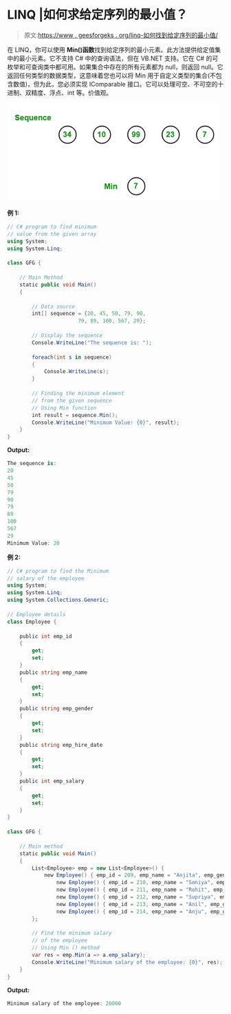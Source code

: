 # LINQ |如何求给定序列的最小值？

> 原文:[https://www . geesforgeks . org/linq-如何找到给定序列的最小值/](https://www.geeksforgeeks.org/linq-how-to-find-minimum-value-of-the-given-sequence/)

在 LINQ，你可以使用 **Min()函数**找到给定序列的最小元素。此方法提供给定值集中的最小元素。它不支持 C# 中的查询语法，但在 VB.NET 支持。它在 C# 的可枚举和可查询类中都可用。如果集合中存在的所有元素都为 null，则返回 null。它返回任何类型的数据类型，这意味着您也可以将 Min 用于自定义类型的集合(不包含数值)，但为此，您必须实现 IComparable 接口。它可以处理可空、不可空的十进制、双精度、浮点、int 等。价值观。

![](img/329c9c48cea6eee8e34f3e9c82bc9f50.png)

**例 1:**

```cs
// C# program to find minimum
// value from the given array
using System;
using System.Linq;

class GFG {

    // Main Method
    static public void Main()
    {

        // Data source
        int[] sequence = {20, 45, 50, 79, 90,
                       79, 89, 100, 567, 29};

        // Display the sequence
        Console.WriteLine("The sequence is: ");

        foreach(int s in sequence)
        {
            Console.WriteLine(s);
        }

        // Finding the minimum element
        // from the given sequence
        // Using Min function
        int result = sequence.Min();
        Console.WriteLine("Minimum Value: {0}", result);
    }
}
```

**Output:**

```cs
The sequence is: 
20
45
50
79
90
79
89
100
567
29
Minimum Value: 20

```

**例 2:**

```cs
// C# program to find the Minimum
// salary of the employee
using System;
using System.Linq;
using System.Collections.Generic;

// Employee details
class Employee {

    public int emp_id
    {
        get;
        set;
    }
    public string emp_name
    {
        get;
        set;
    }
    public string emp_gender
    {
        get;
        set;
    }
    public string emp_hire_date
    {
        get;
        set;
    }
    public int emp_salary
    {
        get;
        set;
    }
}

class GFG {

    // Main method
    static public void Main()
    {
        List<Employee> emp = new List<Employee>() {
            new Employee() { emp_id = 209, emp_name = "Anjita", emp_gender = "Female", emp_hire_date = "12/3/2017", emp_salary = 20000 },
                new Employee() { emp_id = 210, emp_name = "Soniya", emp_gender = "Female", emp_hire_date = "22/4/2018", emp_salary = 30000 },
                new Employee() { emp_id = 211, emp_name = "Rohit", emp_gender = "Male", emp_hire_date = "3/5/2016", emp_salary = 40000 },
                new Employee() { emp_id = 212, emp_name = "Supriya", emp_gender = "Female", emp_hire_date = "4/8/2017", emp_salary = 40000 },
                new Employee() { emp_id = 213, emp_name = "Anil", emp_gender = "Male", emp_hire_date = "12/1/2016", emp_salary = 40000 },
                new Employee() { emp_id = 214, emp_name = "Anju", emp_gender = "Female", emp_hire_date = "17/6/2015", emp_salary = 50000 },
        };

        // Find the minimum salary 
        // of the employee
        // Using Min () method
        var res = emp.Min(a => a.emp_salary);
        Console.WriteLine("Minimum salary of the employee: {0}", res);
    }
}
```

**Output:**

```cs
Minimum salary of the employee: 20000

```